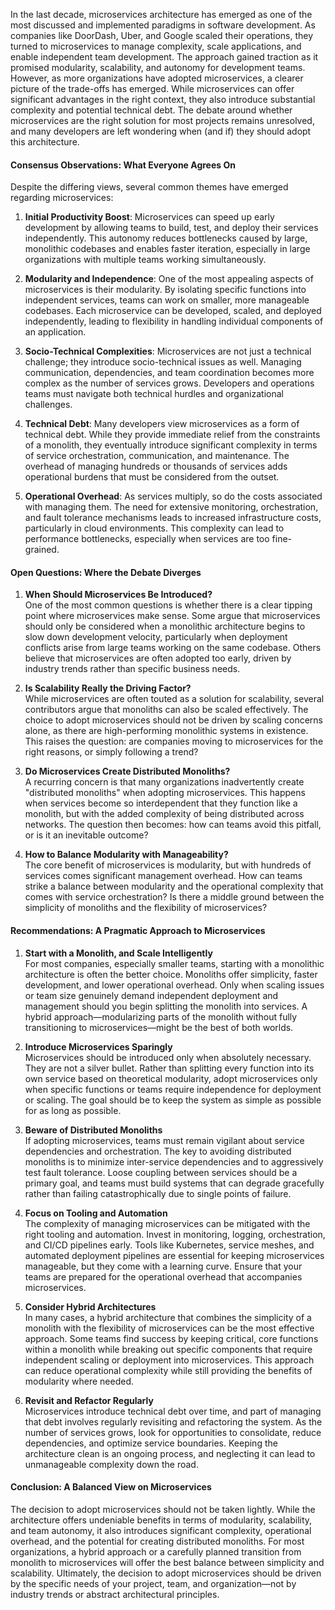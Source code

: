 In the last decade, microservices architecture has emerged as one of the most discussed and implemented paradigms in software development. As companies like DoorDash, Uber, and Google scaled their operations, they turned to microservices to manage complexity, scale applications, and enable independent team development. The approach gained traction as it promised modularity, scalability, and autonomy for development teams. However, as more organizations have adopted microservices, a clearer picture of the trade-offs has emerged. While microservices can offer significant advantages in the right context, they also introduce substantial complexity and potential technical debt. The debate around whether microservices are the right solution for most projects remains unresolved, and many developers are left wondering when (and if) they should adopt this architecture.

#### Consensus Observations: What Everyone Agrees On

Despite the differing views, several common themes have emerged regarding microservices:

1. **Initial Productivity Boost**: Microservices can speed up early development by allowing teams to build, test, and deploy their services independently. This autonomy reduces bottlenecks caused by large, monolithic codebases and enables faster iteration, especially in large organizations with multiple teams working simultaneously.

2. **Modularity and Independence**: One of the most appealing aspects of microservices is their modularity. By isolating specific functions into independent services, teams can work on smaller, more manageable codebases. Each microservice can be developed, scaled, and deployed independently, leading to flexibility in handling individual components of an application.

3. **Socio-Technical Complexities**: Microservices are not just a technical challenge; they introduce socio-technical issues as well. Managing communication, dependencies, and team coordination becomes more complex as the number of services grows. Developers and operations teams must navigate both technical hurdles and organizational challenges.

4. **Technical Debt**: Many developers view microservices as a form of technical debt. While they provide immediate relief from the constraints of a monolith, they eventually introduce significant complexity in terms of service orchestration, communication, and maintenance. The overhead of managing hundreds or thousands of services adds operational burdens that must be considered from the outset.

5. **Operational Overhead**: As services multiply, so do the costs associated with managing them. The need for extensive monitoring, orchestration, and fault tolerance mechanisms leads to increased infrastructure costs, particularly in cloud environments. This complexity can lead to performance bottlenecks, especially when services are too fine-grained.

#### Open Questions: Where the Debate Diverges

1. **When Should Microservices Be Introduced?**  
   One of the most common questions is whether there is a clear tipping point where microservices make sense. Some argue that microservices should only be considered when a monolithic architecture begins to slow down development velocity, particularly when deployment conflicts arise from large teams working on the same codebase. Others believe that microservices are often adopted too early, driven by industry trends rather than specific business needs.

2. **Is Scalability Really the Driving Factor?**  
   While microservices are often touted as a solution for scalability, several contributors argue that monoliths can also be scaled effectively. The choice to adopt microservices should not be driven by scaling concerns alone, as there are high-performing monolithic systems in existence. This raises the question: are companies moving to microservices for the right reasons, or simply following a trend?

3. **Do Microservices Create Distributed Monoliths?**  
   A recurring concern is that many organizations inadvertently create "distributed monoliths" when adopting microservices. This happens when services become so interdependent that they function like a monolith, but with the added complexity of being distributed across networks. The question then becomes: how can teams avoid this pitfall, or is it an inevitable outcome?

4. **How to Balance Modularity with Manageability?**  
   The core benefit of microservices is modularity, but with hundreds of services comes significant management overhead. How can teams strike a balance between modularity and the operational complexity that comes with service orchestration? Is there a middle ground between the simplicity of monoliths and the flexibility of microservices?

#### Recommendations: A Pragmatic Approach to Microservices

1. **Start with a Monolith, and Scale Intelligently**  
   For most companies, especially smaller teams, starting with a monolithic architecture is often the better choice. Monoliths offer simplicity, faster development, and lower operational overhead. Only when scaling issues or team size genuinely demand independent deployment and management should you begin splitting the monolith into services. A hybrid approach—modularizing parts of the monolith without fully transitioning to microservices—might be the best of both worlds.

2. **Introduce Microservices Sparingly**  
   Microservices should be introduced only when absolutely necessary. They are not a silver bullet. Rather than splitting every function into its own service based on theoretical modularity, adopt microservices only when specific functions or teams require independence for deployment or scaling. The goal should be to keep the system as simple as possible for as long as possible.

3. **Beware of Distributed Monoliths**  
   If adopting microservices, teams must remain vigilant about service dependencies and orchestration. The key to avoiding distributed monoliths is to minimize inter-service dependencies and to aggressively test fault tolerance. Loose coupling between services should be a primary goal, and teams must build systems that can degrade gracefully rather than failing catastrophically due to single points of failure.

4. **Focus on Tooling and Automation**  
   The complexity of managing microservices can be mitigated with the right tooling and automation. Invest in monitoring, logging, orchestration, and CI/CD pipelines early. Tools like Kubernetes, service meshes, and automated deployment pipelines are essential for keeping microservices manageable, but they come with a learning curve. Ensure that your teams are prepared for the operational overhead that accompanies microservices.

5. **Consider Hybrid Architectures**  
   In many cases, a hybrid architecture that combines the simplicity of a monolith with the flexibility of microservices can be the most effective approach. Some teams find success by keeping critical, core functions within a monolith while breaking out specific components that require independent scaling or deployment into microservices. This approach can reduce operational complexity while still providing the benefits of modularity where needed.

6. **Revisit and Refactor Regularly**  
   Microservices introduce technical debt over time, and part of managing that debt involves regularly revisiting and refactoring the system. As the number of services grows, look for opportunities to consolidate, reduce dependencies, and optimize service boundaries. Keeping the architecture clean is an ongoing process, and neglecting it can lead to unmanageable complexity down the road.

#### Conclusion: A Balanced View on Microservices

The decision to adopt microservices should not be taken lightly. While the architecture offers undeniable benefits in terms of modularity, scalability, and team autonomy, it also introduces significant complexity, operational overhead, and the potential for creating distributed monoliths. For most organizations, a hybrid approach or a carefully planned transition from monolith to microservices will offer the best balance between simplicity and scalability. Ultimately, the decision to adopt microservices should be driven by the specific needs of your project, team, and organization—not by industry trends or abstract architectural principles.
